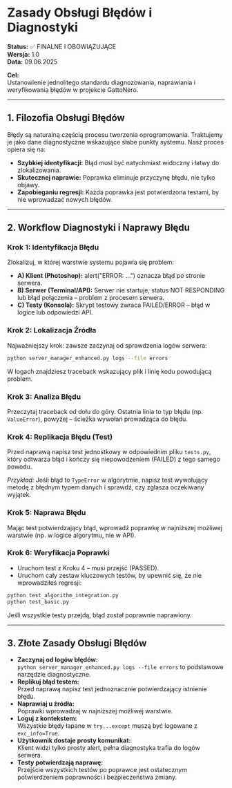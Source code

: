 # Zasady Obsługi Błędów i Diagnostyki

**Status:** ✅ FINALNE I OBOWIĄZUJĄCE  
**Wersja:** 1.0  
**Data:** 09.06.2025  

**Cel:**  
Ustanowienie jednolitego standardu diagnozowania, naprawiania i weryfikowania błędów w projekcie GattoNero.

---

## 1. Filozofia Obsługi Błędów

Błędy są naturalną częścią procesu tworzenia oprogramowania. Traktujemy je jako dane diagnostyczne wskazujące słabe punkty systemu. Nasz proces opiera się na:

- **Szybkiej identyfikacji:** Błąd musi być natychmiast widoczny i łatwy do zlokalizowania.
- **Skutecznej naprawie:** Poprawka eliminuje przyczynę błędu, nie tylko objawy.
- **Zapobieganiu regresji:** Każda poprawka jest potwierdzona testami, by nie wprowadzać nowych błędów.

---

## 2. Workflow Diagnostyki i Naprawy Błędu

### Krok 1: Identyfikacja Błędu

Zlokalizuj, w której warstwie systemu pojawia się problem:

- **A) Klient (Photoshop):** alert("ERROR: ...") oznacza błąd po stronie serwera.
- **B) Serwer (Terminal/API):** Serwer nie startuje, status NOT RESPONDING lub błąd połączenia – problem z procesem serwera.
- **C) Testy (Konsola):** Skrypt testowy zwraca FAILED/ERROR – błąd w logice lub odpowiedzi API.

### Krok 2: Lokalizacja Źródła

Najważniejszy krok: zawsze zaczynaj od sprawdzenia logów serwera:

```bash
python server_manager_enhanced.py logs --file errors
```

W logach znajdziesz traceback wskazujący plik i linię kodu powodującą problem.

### Krok 3: Analiza Błędu

Przeczytaj traceback od dołu do góry. Ostatnia linia to typ błędu (np. `ValueError`), powyżej – ścieżka wywołań prowadząca do błędu.

### Krok 4: Replikacja Błędu (Test)

Przed naprawą napisz test jednostkowy w odpowiednim pliku `tests.py`, który odtwarza błąd i kończy się niepowodzeniem (FAILED) z tego samego powodu.

*Przykład:* Jeśli błąd to `TypeError` w algorytmie, napisz test wywołujący metodę z błędnym typem danych i sprawdź, czy zgłasza oczekiwany wyjątek.

### Krok 5: Naprawa Błędu

Mając test potwierdzający błąd, wprowadź poprawkę w najniższej możliwej warstwie (np. w logice algorytmu, nie w API).

### Krok 6: Weryfikacja Poprawki

- Uruchom test z Kroku 4 – musi przejść (PASSED).
- Uruchom cały zestaw kluczowych testów, by upewnić się, że nie wprowadziłeś regresji:

```bash
python test_algorithm_integration.py
python test_basic.py
```

Jeśli wszystkie testy przejdą, błąd został poprawnie naprawiony.

---

## 3. Złote Zasady Obsługi Błędów

- **Zaczynaj od logów błędów:**  
	`python server_manager_enhanced.py logs --file errors` to podstawowe narzędzie diagnostyczne.
- **Replikuj błąd testem:**  
	Przed naprawą napisz test jednoznacznie potwierdzający istnienie błędu.
- **Naprawiaj u źródła:**  
	Poprawki wprowadzaj w najniższej możliwej warstwie.
- **Loguj z kontekstem:**  
	Wszystkie błędy łapane w `try...except` muszą być logowane z `exc_info=True`.
- **Użytkownik dostaje prosty komunikat:**  
	Klient widzi tylko prosty alert, pełna diagnostyka trafia do logów serwera.
- **Testy potwierdzają naprawę:**  
	Przejście wszystkich testów po poprawce jest ostatecznym potwierdzeniem poprawności i bezpieczeństwa zmiany.